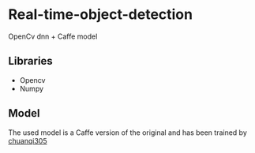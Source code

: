# Real-time-object-detection
OpenCv dnn + Caffe model 
<h2>Libraries</h2>

<ul>
  <li>Opencv</li>
  <li>Numpy</li>
</ul>

<h2>Model</h2> 
<p> 
  The used model is a Caffe version of the original and has been trained by <a href = "https://github.com/chuanqi305/MobileNet-SSD"> chuanqi305 </a>
</p>
